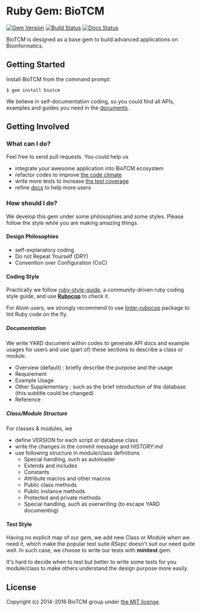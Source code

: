 # Ruby Gem: BioTCM

[![Gem Version](https://badge.fury.io/rb/biotcm.svg)](https://rubygems.org/gems/biotcm)
[![Build Status](https://travis-ci.org/aidistan/ruby-biotcm.svg?branch=master)](https://travis-ci.org/aidistan/ruby-biotcm)
[![Docs Status](http://inch-ci.org/github/aidistan/ruby-biotcm.svg?branch=master)](http://www.rubydoc.info/gems/biotcm)

BioTCM is designed as a base gem to build advanced applications on Bioinformatics.

## Getting Started

Install BioTCM from the command prompt:

	$ gem install biotcm

We believe in self-documentation coding, so you could find all APIs, examples and guides you need in the [documents](http://biotcm.github.io/biotcm/doc/frames.html).

## Getting Involved

### What can I do?

Feel free to send pull requests. You could help us

- integrate your awesome application into BioTCM ecosystem
- refactor codes to improve [the code climate](https://codeclimate.com/github/biotcm/biotcm)
- write more tests to increase [the test coverage](https://codeclimate.com/github/biotcm/biotcm)
- refine [docs](http://inch-ci.org/github/biotcm/biotcm) to help more users

### How should I do?

We develop this gem under some philosophies and some styles. Please follow the style while you are making amazing things.

#### Design Philosophies

* self-explanatory coding
* Do not Repeat Yourself (DRY)
* Convention over Configuration (CoC)

#### Coding Style

Practically we follow [ruby-style-guide](https://github.com/bbatsov/ruby-style-guide), a community-driven ruby coding style guide, and use [**Rubocop**](https://github.com/bbatsov/rubocop) to check it.

For Atom users, we strongly recommend to use [linter-rubocop](https://atom.io/packages/linter-rubocop) package to lint Ruby code on the fly.

##### Documentation

We write YARD document within codes to generate API docs and example usages for users and use (part of) these sections to describe a class or module.

* Overview (default) : briefly describe the purpose and the usage
* Requirement
* Example Usage
* Other Supplementary : such as the brief introduction of the
  database (this subtitle could be changed)
* Reference

##### Class/Module Structure

For classes & modules, we

* define VERSION for each script or database class
* write the changes in the commit message and _HISTORY.md_
* use following structure in module/class definitions
	* Special handling, such as autoloader
	* Extends and includes
	* Constants
	* Attribute macros and other macros
	* Public class methods
	* Public instance methods
	* Protected and private methods
	* Special handling, such as overwriting (to escape YARD documenting)

#### Test Style

Having no explicit map of our gem, we add new Class or Module when we need it, which make the popular test suite _RSepc_ doesn't suit our need quite well. In such case, we choose to write our tests with __minitest__ gem.

It's hard to decide when to test but better to write some tests for you module/class to make others understand the design purpose more easily.

## License

Copyright (c) 2014-2016 BioTCM group under [the MIT license](https://github.com/biotcm/biotcm/blob/master/LICENSE).
